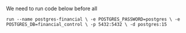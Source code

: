 We need to run code below before all

`
  run --name postgres-financial \
    -e POSTGRES_PASSWORD=postgres \
    -e POSTGRES_DB=financial_control \
    -p 5432:5432 \
    -d postgres:15
`